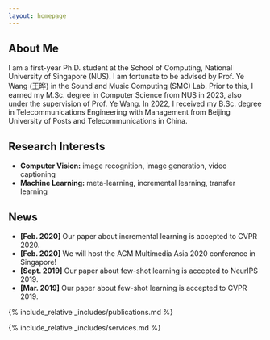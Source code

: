 ```yaml
---
layout: homepage
---
```


## About Me

I am a first-year Ph.D. student at the School of Computing, National University of Singapore (NUS). I am fortunate to be advised by Prof. Ye Wang (王晔) in the Sound and Music Computing (SMC) Lab. Prior to this, I earned my M.Sc. degree in Computer Science from NUS in 2023, also under the supervision of Prof. Ye Wang. In 2022, I received my B.Sc. degree in Telecommunications Engineering with Management from Beijing University of Posts and Telecommunications in China.

## Research Interests
- **Computer Vision:** image recognition, image generation, video captioning
- **Machine Learning:** meta-learning, incremental learning, transfer learning

## News

- **[Feb. 2020]** Our paper about incremental learning is accepted to CVPR 2020.
- **[Feb. 2020]** We will host the ACM Multimedia Asia 2020 conference in Singapore!
- **[Sept. 2019]** Our paper about few-shot learning is accepted to NeurIPS 2019.
- **[Mar. 2019]** Our paper about few-shot learning is accepted to CVPR 2019.

{% include_relative _includes/publications.md %}

{% include_relative _includes/services.md %}
